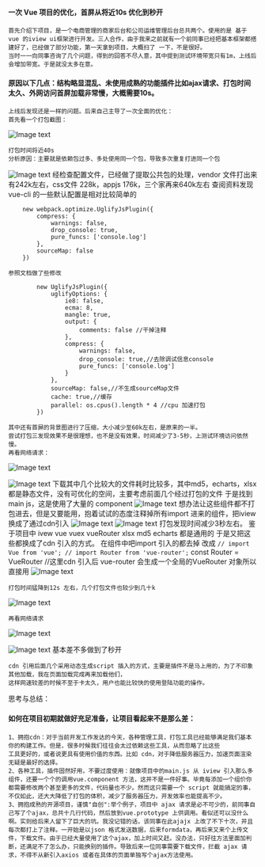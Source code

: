 #### 一次 Vue 项目的优化，首屏从将近10s 优化到秒开 
	首先介绍下项目，是一个电商管理的商家后台和公司运维管理后台总共两个。使用的是 基于vue 的iview ui框架进行开发。三人合作，由于我来之前就有一个前同事已经把基本框架都搭建好了，已经做了部分功能，第一天拿到项目，大概扫了 一下，不是很好。
	当时一一向同事咨询了几个问题，得到的回答不尽人意，其中提到测试环境带宽只有1m，上线后会增加带宽。于是就没太多在意。
#### 原因以下几点：结构略显混乱、未使用成熟的功能插件比如ajax请求、打包时间太久、外网访问首屏加载非常慢，大概需要10s。
	上线后发现还是一样的问题。后来自己主导了一次全面的优化：
	首先看一个打包截图：  

![Image text](https://github.com/smxyzb/blog/blob/master/img/pack1.png)  

	打包时间将近40s
	分析原因：主要就是依赖包过多、多处使用同一个包，导致多次重复打进同一个包  
![Image text](https://github.com/smxyzb/blog/blob/master/img/pre.png)
	经检查配置文件，已经做了提取公共包的处理，vendor 文件打出来有242k左右，css文件 228k，appjs 176k，三个家再来640k左右
	查阅资料发现 vue-cli 的一些默认配置是相对比较简单的
```
	new webpack.optimize.UglifyJsPlugin({
		compress: {
			warnings: false,
			drop_console: true,
			pure_funcs: ['console.log']
		},
		sourceMap: false
	})
```
	参照文档做了些修改
```
		new UglifyJsPlugin({
			uglifyOptions: {
				ie8: false,
				ecma: 8,
				mangle: true,
				output: { 
					comments: false //干掉注释
				},
				compress: {
					warnings: false,
					drop_console: true,//去除调试信息console
					pure_funcs: ['console.log']
				}
			},
			sourceMap: false,//不生成sourceMap文件
			cache: true,//缓存
			parallel: os.cpus().length * 4 //cpu 加速打包
		})
```

	其中还有首屏的背景图进行了压缩，大小减少至60k左右，是原来的一半。
	尝试打包三发现效果不是很理想，也不是没有效果，时间减少了3-5秒，上测试环境访问依然慢。
	再看网络请求：
![Image text](https://github.com/smxyzb/blog/blob/master/img/cms1.png)
	
![Image text](https://github.com/smxyzb/blog/blob/master/img/cms3.gif)
	下载其中几个比较大的文件耗时比较多，其中md5，echarts，xlsx 都是静态文件，没有可优化的空间，主要考虑前面几个经过打包的文件
	于是找到main js，这是使用了大量的 component 
![Image text](https://github.com/smxyzb/blog/blob/master/img/main.js1.gif)
	想办法让这些组件都不打包进去，但是又要能用，抱着试试的态度注释掉所有import 进来的组件，把iview 换成了通过cdn引入
![Image text](https://github.com/smxyzb/blog/blob/master/img/mian.js.png)
![Image text](https://github.com/smxyzb/blog/blob/master/img/script.png)
	打包发现时间减少3秒左右。
	鉴于项目中 ivew vue vuex vueRouter xlsx md5 echarts 都是通用的 于是又把这些都换成了cdn 引入的方式。
	在组件中吧import 引入的都去掉
	改成
	```
	// import Vue from 'vue';
	// import Router from 'vue-router';
	```
	const Router = VueRouter //这里cdn 引入后 vue-router 会生成一个全局的VueRouter 对象所以直接用
![Image text](https://github.com/smxyzb/blog/blob/master/img/router.png)

	打包时间猛降到12s 左右，几个打包文件也较少到几十k

![Image text](https://github.com/smxyzb/blog/blob/master/img/pack2.png)

	再看网络请求

![Image text](https://github.com/smxyzb/blog/blob/master/img/cms4.gif)

![Image text](https://github.com/smxyzb/blog/blob/master/img/cms2.png)
	基本差不多做到了秒开

	cdn 引用后面几个采用动态生成script 插入的方式，主要是插件不是马上用的，为了不印象其他加载，我在页面加载完成再来加载他们，
	这样网速较差的时候不至于卡太久，用户也能比较快的使用登陆功能的操作。

思考与总结：
#### 如何在项目初期就做好充足准备，让项目看起来不是那么差：
	1、拥抱cdn：对于当前开发工作发达的今天，各种管理工具，打包工具已经能够满足我们基本你的构建工作。但是，很多时候我们往往会太过依赖这些工具，从而忽略了比这些
	工具更好的，或者说更具有使用价值的东西。比如 cdn，对于降低服务器压力，加速页面渲染无疑是最好的选择。
	2、各种工具，插件固然好用，不要过度使用：就像项目中的main.js 从 iview 引入那么多组件，还要一个个的调用vue.component 方法，这并不是一件好事。毕竟每添加一个组价你都需要修改两个甚至更多的文件，代码量也不少。然而这只需要一个 script 就能搞定的事，不仅如此，还大大降低了打包的体积，减少了服务器压力，开发效率也能提高不少。
	3、拥抱成熟的开源项目，谨慎"自创":举个例子，项目中 ajax 请求是必不可少的，前同事自己写了个ajax，总共十几行代码，然后放到vue.prototype 上供调用。看似还可以没什么啊。实则给后来人留下了巨大的坑。我没记错的话，该同事在此ajajx 上改了不下十次，并且每次都打上了注释。一开始是以json 格式发送数据，后来formdata，再后来又来个上传文件，下载文件。由于已经大量使用了这个ajax，加上时间又赶。没办法，只好往方法里面加判断，还满足不了怎么办，只能换别的插件。导致后来一位同事需要下载文件，拦截 ajax 请求，不得不从新引入axios 或者在具体的页面单独写个ajax方法使用。
